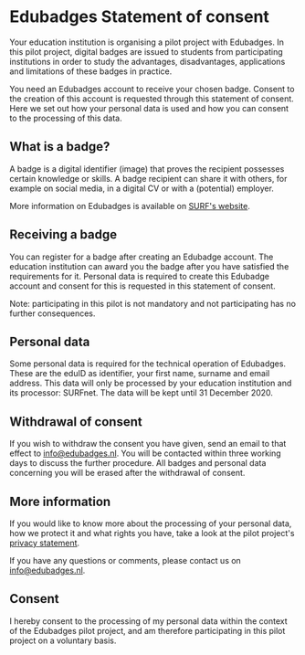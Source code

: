 # Edubadges Statement of consent
Your education institution is organising a pilot project with Edubadges. In this pilot project, digital badges are issued to students from participating institutions in order to study the advantages, disadvantages, applications and limitations of these badges in practice.

You need an Edubadges account to receive your chosen badge. Consent to the creation of this account is requested through this statement of consent. Here we set out how your personal data is used and how you can consent to the processing of this data.

## What is a badge? 
A badge is a digital identifier (image) that proves the recipient possesses certain knowledge or skills. A badge recipient can share it with others, for example on social media, in a digital CV or with a (potential) employer.

More information on Edubadges is available on [SURF's website](https://www.surf.nl/innovatieprojecten/onderwijsinnovatie-met-ict/edubadges-en-microcredentialing.html).

## Receiving a badge
You can register for a badge after creating an Edubadge account. The education institution can award you the badge after you have satisfied the requirements for it. Personal data is required to create this Edubadge account and consent for this is requested in this statement of consent.

Note: participating in this pilot is not mandatory and not participating has no further consequences.

## Personal data
Some personal data is required for the technical operation of Edubadges. These are the eduID as identifier, your first name, surname and email address. This data will only be processed by your education institution and its processor: SURFnet. The data will be kept until 31 December 2020.

## Withdrawal of consent
If you wish to withdraw the consent you have given, send an email to that effect to [info@edubadges.nl](mailto:info@edubadges.nl). You will be contacted within three working days to discuss the further procedure. All badges and personal data concerning you will be erased after the withdrawal of consent.

## More information
If you would like to know more about the processing of your personal data, how we protect it and what rights you have, take a look at the pilot project's [privacy statement](https://pilot.edubadges.nl/public/privacy-policy).

If you have any questions or comments, please contact us on [info@edubadges.nl](mailto:info@edubadges.nl).

## **Consent**
I hereby consent to the processing of my personal data within the context of the Edubadges pilot project, and am therefore participating in this pilot project on a voluntary basis. 
